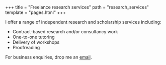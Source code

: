+++
title = "Freelance research services"
path = "research_services"
template = "pages.html"
+++

I offer a range of independent research and scholarship services including:
- Contract-based research and/or consultancy work
- One-to-one tutoring
- Delivery of workshops
- Proofreading

For business enquiries, drop me an [email](mailto:pete@petejon.es).
